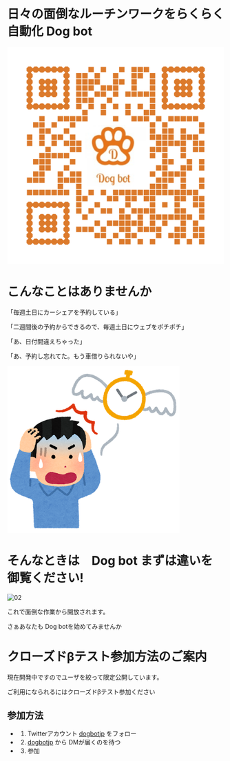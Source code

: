 # 日々の面倒なルーチンワークをらくらく自動化 Dog bot
![logo](./images/logo.png)

# こんなことはありませんか

「毎週土日にカーシェアを予約している」

「二週間後の予約からできるので、毎週土日にウェブをポチポチ」

「あ、日付間違えちゃった」

「あ、予約し忘れてた。もう車借りられないや」

![01](./images/jikan_tobu_man.png)

# そんなときは　Dog bot まずは違いを御覧ください!

![02](https://fffuture.work/dogreminder/images/02.png)

これで面倒な作業から開放されます。

さぁあなたも Dog botを始めてみませんか

# クローズドβテスト参加方法のご案内

現在開発中ですのでユーザを絞って限定公開しています。

ご利用になられるにはクローズドβテスト参加ください

## 参加方法

- 1. Twitterアカウント [dogbotjp](https://twitter.com/dogbotjp) をフォロー
- 2. [dogbotjp](https://twitter.com/dogbotjp) から DMが届くのを待つ
- 3. 参加
